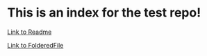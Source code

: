 # This is an index for the test repo!

[Link to Readme](README.md)

[Link to FolderedFile](dosc/folderedFile.md)
